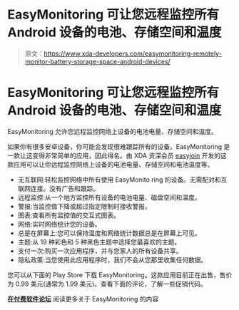 # EasyMonitoring 可让您远程监控所有 Android 设备的电池、存储空间和温度

> 原文：<https://www.xda-developers.com/easymonitoring-remotely-monitor-battery-storage-space-android-devices/>

# EasyMonitoring 可让您远程监控所有 Android 设备的电池、存储空间和温度

EasyMonitoring 允许您远程监控网络上设备的电池电量、存储空间和温度。

如果你有很多安卓设备，你可能会发现很难跟踪所有的设备。EasyMonitoring 是一款让这变得非常简单的应用，因此得名。由 XDA 资深会员 [easyjoin](https://forum.xda-developers.com/member.php?u=8401881) 开发的这款应用可以让你远程监控网络上设备的电池电量、存储空间和电池温度等。

*   无互联网:轻松监控网络中所有使用 EasyMonito ring 的设备。无需配对和互联网连接。没有广告和跟踪。
*   远程监控:从一个地方监控所有设备的电池电量、磁盘空间和温度。
*   警报:当监控值下降或超过指定限制时接收警报。
*   图表:查看所有监控值的交互式图表。
*   网络:实时网络统计您的设备。
*   总是在屏幕上:您可以保持温度和网络统计数据总是在屏幕上可见。
*   主题:从 19 种彩色和 5 种黑色主题中选择您最喜欢的主题。
*   支付一次:购买一次应用程序，并与您家人的所有设备共享。
*   隐私政策:当您使用此应用程序时，我们不会从您那里收集任何数据。

您可以从下面的 Play Store 下载 EasyMonitoring。这款应用目前正在出售，售价为 0.99 美元(通常为 1.99 美元)。查看下面的评论，了解一些促销代码。

**[在付费软件论坛](https://forum.xda-developers.com/general/paid-software/app-easymonitoring-battery-storage-t3949847)** 阅读更多关于 EasyMonitoring 的内容